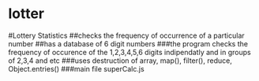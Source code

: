 # lotter
#Lottery Statistics
##checks the frequency of occurrence of a particular number
##has a database of 6 digit numbers
###the program checks the frequency of occurence of the 1,2,3,4,5,6 digits indipendatly and in groups of 2,3,4 and etc
###uses destruction of array, map(), filter(), reduce, Object.entries()
###main file superCalc.js


